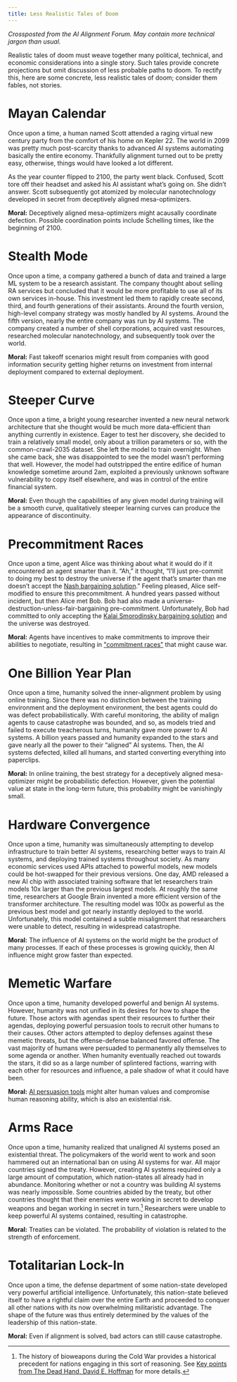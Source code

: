 ```yaml
---
title: Less Realistic Tales of Doom
---
```


*Crossposted from the AI Alignment Forum. May contain more technical jargon than usual.*

Realistic tales of doom must weave together many political, technical, and economic considerations into a single story. Such tales provide concrete projections but omit discussion of less probable paths to doom. To rectify this, here are some concrete, less realistic tales of doom; consider them fables, not stories.

# Mayan Calendar

Once upon a time, a human named Scott attended a raging virtual new century party from the comfort of his home on Kepler 22. The world in 2099 was pretty much post-scarcity thanks to advanced AI systems automating basically the entire economy. Thankfully alignment turned out to be pretty easy, otherwise, things would have looked a lot different.

As the year counter flipped to 2100, the party went black. Confused, Scott tore off their headset and asked his AI assistant what’s going on. She didn’t answer. Scott subsequently got atomized by molecular nanotechnology developed in secret from deceptively aligned mesa-optimizers.

**Moral:** Deceptively aligned mesa-optimizers might acausally coordinate defection. Possible coordination points include Schelling times, like the beginning of 2100.


# Stealth Mode

Once upon a time, a company gathered a bunch of data and trained a large ML system to be a research assistant. The company thought about selling RA services but concluded that it would be more profitable to use all of its own services in-house. This investment led them to rapidly create second, third, and fourth generations of their assistants. Around the fourth version, high-level company strategy was mostly handled by AI systems. Around the fifth version, nearly the entire company was run by AI systems.  The company created a number of shell corporations, acquired vast resources, researched molecular nanotechnology, and subsequently took over the world.

**Moral:** Fast takeoff scenarios might result from companies with good information security getting higher returns on investment from internal deployment compared to external deployment.


# Steeper Curve

Once upon a time, a bright young researcher invented a new neural network architecture that she thought would be much more data-efficient than anything currently in existence. Eager to test her discovery, she decided to train a relatively small model, only about a trillion parameters or so, with the common-crawl-2035 dataset. She left the model to train overnight. When she came back, she was disappointed to see the model wasn’t performing that well. However, the model had outstripped the entire edifice of human knowledge sometime around 2am, exploited a previously unknown software vulnerability to copy itself elsewhere, and was in control of the entire financial system.

**Moral:** Even though the capabilities of any given model during training will be a smooth curve, qualitatively steeper learning curves can produce the appearance of discontinuity.


# Precommitment Races

Once upon a time, agent Alice was thinking about what it would do if it encountered an agent smarter than it. “Ah,” it thought, “I’ll just pre-commit to doing my best to destroy the universe if the agent that’s smarter than me doesn’t accept the [Nash bargaining solution](https://www.wikiwand.com/en/Cooperative_bargaining#/Nash_bargaining_solution).” Feeling pleased, Alice self-modified to ensure this precommitment. A hundred years passed without incident, but then Alice met Bob. Bob had also made a universe-destruction-unless-fair-bargaining pre-commitment. Unfortunately, Bob had committed to only accepting the [Kalai Smorodinsky bargaining solution](https://www.wikiwand.com/en/Kalai%E2%80%93Smorodinsky_bargaining_solution) and the universe was destroyed.

**Moral:** Agents have incentives to make commitments to improve their abilities to negotiate, resulting in ["commitment races"](https://www.lesswrong.com/posts/brXr7PJ2W4Na2EW2q/the-commitment-races-problem) that might cause war.


# One Billion Year Plan

Once upon a time, humanity solved the inner-alignment problem by using online training. Since there was no distinction between the training environment and the deployment environment, the best agents could do was defect probabilistically. With careful monitoring, the ability of malign agents to cause catastrophe was bounded, and so, as models tried and failed to execute treacherous turns, humanity gave more power to AI systems. A billion years passed and humanity expanded to the stars and gave nearly all the power to their “aligned” AI systems. Then, the AI systems defected, killed all humans, and started converting everything into paperclips.

**Moral:** In online training, the best strategy for a deceptively aligned mesa-optimizer might be probabilistic defection. However, given the potential value at state in the long-term future, this probability might be vanishingly small.


# Hardware Convergence

Once upon a time, humanity was simultaneously attempting to develop infrastructure to train better AI systems, researching better ways to train AI systems, and deploying trained systems throughout society. As many economic services used APIs attached to powerful models, new models could be hot-swapped for their previous versions. One day, AMD released a new AI chip with associated training software that let researchers train models 10x larger than the previous largest models. At roughly the same time, researchers at Google Brain invented a more efficient version of the transformer architecture. The resulting model was 100x as powerful as the previous best model and got nearly instantly deployed to the world. Unfortunately, this model contained a subtle misalignment that researchers were unable to detect, resulting in widespread catastrophe.

**Moral:** The influence of AI systems on the world might be the product of many processes. If each of these processes is growing quickly, then AI influence might grow faster than expected.


# Memetic Warfare

Once upon a time, humanity developed powerful and benign AI systems. However, humanity was not unified in its desires for how to shape the future. Those actors with agendas spent their resources to further their agendas, deploying powerful persuasion tools to recruit other humans to their causes. Other actors attempted to deploy defenses against these memetic threats, but the offense-defense balanced favored offense. The vast majority of humans were persuaded to permanently ally themselves to some agenda or another. When humanity eventually reached out towards the stars, it did so as a large number of splintered factions, warring with each other for resources and influence, a pale shadow of what it could have been.

**Moral:** [AI persuasion tools](https://www.lesswrong.com/posts/qKvn7rxP2mzJbKfcA/persuasion-tools-ai-takeover-without-agi-or-agency) might alter human values and compromise human reasoning ability, which is also an existential risk. 


# Arms Race

Once upon a time, humanity realized that unaligned AI systems posed an existential threat. The policymakers of the world went to work and soon hammered out an international ban on using AI systems for war. All major countries signed the treaty. However, creating AI systems required only a large amount of computation, which nation-states all already had in abundance. Monitoring whether or not a country was building AI systems was nearly impossible. Some countries abided by the treaty, but other countries thought that their enemies were working in secret to develop weapons and began working in secret in turn.[^bioweapons] Researchers were unable to keep powerful AI systems contained, resulting in catastrophe. 

[^bioweapons]: The history of bioweapons during the Cold War provides a historical precedent for nations engaging in this sort of reasoning. See [Key points from The Dead Hand, David E. Hoffman](https://forum.effectivealtruism.org/posts/fZJpZQooHKjcejzG3/key-points-from-the-dead-hand-david-e-hoffman#Monitoring_biological_weapons_activity) for more details. 

**Moral:** Treaties can be violated. The probability of violation is related to the strength of enforcement.


# Totalitarian Lock-In 

Once upon a time, the defense department of some nation-state developed very powerful artificial intelligence. Unfortunately, this nation-state believed itself to have a rightful claim over the entire Earth and proceeded to conquer all other nations with its now overwhelming militaristic advantage. The shape of the future was thus entirely determined by the values of the leadership of this nation-state.

**Moral:** Even if alignment is solved, bad actors can still cause catastrophe.